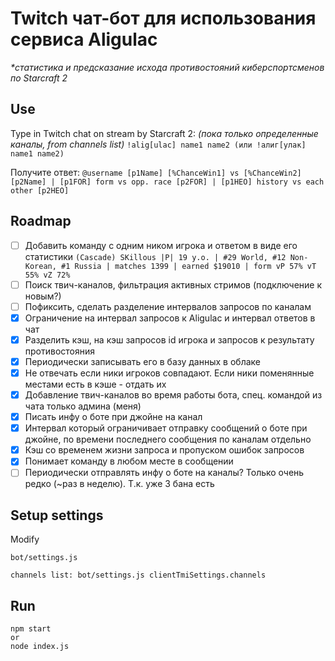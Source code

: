 # Twitch чат-бот для использования сервиса Aligulac

_\*статистика и предсказание исхода противостояний киберспортсменов по Starcraft 2_

## Use

Type in Twitch chat on stream by Starcraft 2: _(пока только определенные каналы, from channels list)_
`!alig[ulac] name1 name2 (или !алиг[улак] name1 name2)`

Получите ответ:
`@username [p1Name] [%ChanceWin1] vs [%ChanceWin2] [p2Name] | [p1FOR] form vs opp. race [p2FOR] | [p1HEO] history vs each other [p2HEO]`

## Roadmap

-   [ ] Добавить команду с одним ником игрока и ответом в виде его статистики
        `(Cascade) SKillous |P| 19 y.o. | #29 World, #12 Non-Korean, #1 Russia | matches 1399 | earned $19010 | form vP 57% vT 55% vZ 72%`
-   [ ] Поиск твич-каналов, фильтрация активных стримов (подключение к новым?)
-   [ ] Пофиксить, сделать разделение интервалов запросов по каналам
-   [x] Ограничение на интервал запросов к Aligulac и интервал ответов в чат
-   [x] Разделить кэш, на кэш запросов id игрока и запросов к результату противостояния
-   [x] Периодически записывать его в базу данных в облаке
-   [x] Не отвечать если ники игроков совпадают. Если ники поменянные местами есть в кэше - отдать их
-   [x] Добавление твич-каналов во время работы бота, спец. командой из чата только админа (меня)
-   [x] Писать инфу о боте при джойне на канал
-   [x] Интервал который ограничивает отправку сообщений о боте при джойне, по времени последнего сообщения по каналам отдельно
-   [x] Кэш со временем жизни запроса и пропуском ошибок запросов
-   [x] Понимает команду в любом месте в сообщении
-   [ ] Периодически отправлять инфу о боте на каналы? Только очень редко (~раз в неделю). Т.к. уже 3 бана есть

## Setup settings

Modify

```
bot/settings.js

channels list: bot/settings.js clientTmiSettings.channels
```

## Run

```
npm start
or
node index.js
```
